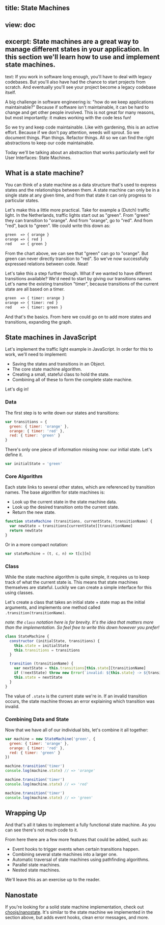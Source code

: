 title: State Machines
----
view: doc
----
excerpt:
State machines are a great way to manage different states in your application.
In this section we'll learn how to use and implement state machines.
----
text:
If you work in software long enough, you'll have to deal with legacy codebases.
But you'll also have had the chance to start projects from scratch. And
eventually you'll see your project become a legacy codebase itself.

A big challenge in software engineering is: "how do we keep applications
maintainable?" Because if software isn't maintainable, it can be hard to change
and get other people involved. This is not great for many reasons, but most
importantly: it makes working with the code less fun!

So we try and keep code maintainable. Like with gardening, this is an active
effort. Because if we don't pay attention, weeds will sprout. So we document
things. Plan things. Refactor things. All so we can find the right abstractions
to keep our code maintainable.

Today we'll be talking about an abstraction that works particularly well for
User Interfaces: State Machines.

## What is a state machine?
You can think of a state machine as a data structure that's used to express
states and the relationships between them. A state machine can only be in a
single state at any given time, and from that state it can only progress to
particular states.

Let's make this a little more practical. Take for example a (Dutch) traffic
light. In the Netherlands, traffic lights start out as "green". From "green"
they can transition to "orange". And from "orange", go to "red". And from "red",
back to "green". We could write this down as:

```txt
green  => { orange }
orange => { red }
red    => { green }
```

From the chart above, we can see that "green" can go to "orange". But green can
never directly transition to "red". So we've now successfully expressed
relations between code. Neat!

Let's take this a step further though. What if we wanted to have different
transitions available? We'd need to start by giving our transitions names. Let's
name the existing transition "timer", because transitions of the current state
are all based on a timer.

```txt
green  => { timer: orange }
orange => { timer: red }
red    => { timer: green }
```

And that's the basics. From here we could go on to add more states and
transitions, expanding the graph.

## State machines in JavaScript
Let's implement the traffic light example in JavaScript. In order for this to
work, we'll need to implement:
- Saving the states and transitions in an Object.
- The core state machine algorithm.
- Creating a small, stateful class to hold the state.
- Combining all of these to form the complete state machine.

Let's dig in!

### Data
The first step is to write down our states and transitions:

```js
var transitions = {
  green: { timer: 'orange' },
  orange: { timer: 'red' },
  red: { timer: 'green' }
}
```

There's only one piece of information missing now: our initial state. Let's
define it.

```js
var initialState = 'green'
```

### Core Algorithm
Each state links to several other states, which are referenced by transition
names. The base algorithm for state machines is:
- Look up the current state in the state machine data.
- Look up the desired transition onto the current state.
- Return the new state.

```js
function stateMachine (transitions, currentState, transitionName) {
  var newState = transitions[currentState][transitionName]
  return newState
}
```

Or in a more compact notation:

```js
var stateMachine = (t, c, n) => t[c][n]
```

### Class
While the state machine algorithm is quite simple, it requires us to keep track
of what the current state is. This means that state machines themselves are
stateful. Luckily we can create a simple interface for this using classes.

Let's create a class that takes an initial state + state map as the initial
arguments, and implements one method called `.transition(transitionName)`.

_note: the `class` notation here is for brevity. It's the idea that matters more
than the implementation. So feel free to write this down however you prefer!_

```js
class StateMachine {
  constructor (initialState, transitions) {
    this.state = initialState
    this.transitions = transitions
  }

  transition (transitionName) {
    var nextState = this.transitions[this.state][transitionName]
    if (!nextState) throw new Error(`invalid: ${this.state} -> ${transitionName}`)
    this.state = nextState
  }
}
```

The value of `.state` is the current state we're in. If an invalid transition
occurs, the state machine throws an error explaining which transition was
invalid.

### Combining Data and State
Now that we have all of our individual bits, let's combine it all together:

```js
var machine = new StateMachine('green', {
  green: { timer: 'orange' },
  orange: { timer: 'red' },
  red: { timer: 'green' }
})

machine.transition('timer')
console.log(machine.state) // => 'orange'

machine.transition('timer')
console.log(machine.state) // => 'red'

machine.transition('timer')
console.log(machine.state) // => 'green'
```

## Wrapping Up
And that's all it takes to implement a fully functional state machine. As you
can see there's not much code to it.

From here there are a few more features that could be added, such as:
- Event hooks to trigger events when certain transitions happen.
- Combining several state machines into a larger one.
- Automatic traversal of state machines using pathfinding algorithms.
- Parallel state machines.
- Nested state machines.

We'll leave this as an exercise up to the reader.

## Nanostate
If you're looking for a solid state machine implementation, check out
[choojs/nanostate](https://github.com/choojs/nanostate). It's similar to the
state machine we implemented in the section above, but adds event hooks, clean
error messages, and more.
